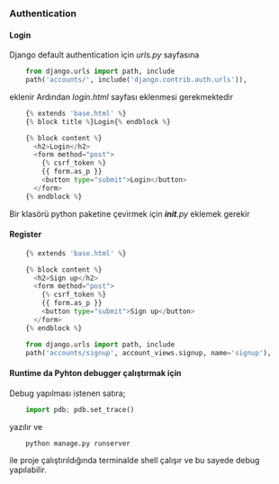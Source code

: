 ### Authentication
#### Login
Django default authentication için *urls.py* sayfasına
```python
	from django.urls import path, include
	path('accounts/', include('django.contrib.auth.urls')),
```
eklenir
Ardından *login.html* sayfası eklenmesi gerekmektedir
```python
	{% extends 'base.html' %}
	{% block title %}Login{% endblock %}

	{% block content %}
	  <h2>Login</h2>
	  <form method="post">
	    {% csrf_token %}
	    {{ form.as_p }}
	    <button type="submit">Login</button>
	  </form>
	{% endblock %}	
```

Bir klasörü python paketine çevirmek için *__init__.py* eklemek gerekir

#### Register

```python
	{% extends 'base.html' %}

	{% block content %}
	  <h2>Sign up</h2>
	  <form method="post">
	    {% csrf_token %}
	    {{ form.as_p }}
	    <button type="submit">Sign up</button>
	  </form>
	{% endblock %}
```
```python
	from django.urls import path, include
	path('accounts/signup', account_views.signup, name='signup'),
```
#### Runtime da Pyhton debugger çalıştırmak için
Debug yapılması istenen satıra;
```python
	import pdb; pdb.set_trace()
```
yazılır ve
```python
	python manage.py runserver
```
ile proje çalıştırıldığında terminalde shell çalışır ve bu sayede debug yapılabilir.